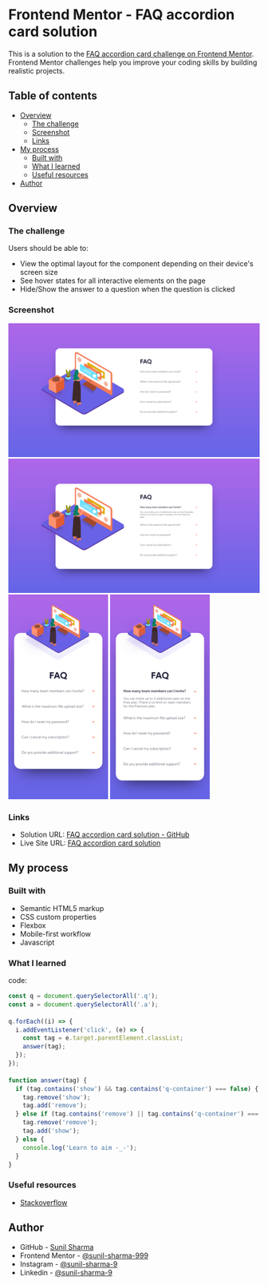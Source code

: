 # Frontend Mentor - FAQ accordion card solution

This is a solution to the [FAQ accordion card challenge on Frontend Mentor](https://www.frontendmentor.io/challenges/faq-accordion-card-XlyjD0Oam). Frontend Mentor challenges help you improve your coding skills by building realistic projects.

## Table of contents

- [Overview](#overview)
  - [The challenge](#the-challenge)
  - [Screenshot](#screenshot)
  - [Links](#links)
- [My process](#my-process)
  - [Built with](#built-with)
  - [What I learned](#what-i-learned)
  - [Useful resources](#useful-resources)
- [Author](#author)

## Overview

### The challenge

Users should be able to:

- View the optimal layout for the component depending on their device's screen size
- See hover states for all interactive elements on the page
- Hide/Show the answer to a question when the question is clicked

### Screenshot

![desktop screenshot](./screenshots/desktop.png)
![desktop screenshot](./screenshots/desktop-active.png)
<img src="./screenshots/mobile.png" alt="screenshot" width="200px">
<img src="./screenshots/mobile-active.png" alt="screenshot" width="200px">

### Links

- Solution URL: [FAQ accordion card solution - GitHub](https://github.com/sunil-sharma-999/FAQ-accordion-card-solution/)
- Live Site URL: [FAQ accordion card solution](https://sunil-sharma-999.github.io/FAQ-accordion-card-solution//)

## My process

### Built with

- Semantic HTML5 markup
- CSS custom properties
- Flexbox
- Mobile-first workflow
- Javascript

### What I learned

code:

```js
const q = document.querySelectorAll('.q');
const a = document.querySelectorAll('.a');

q.forEach((i) => {
  i.addEventListener('click', (e) => {
    const tag = e.target.parentElement.classList;
    answer(tag);
  });
});

function answer(tag) {
  if (tag.contains('show') && tag.contains('q-container') === false) {
    tag.remove('show');
    tag.add('remove');
  } else if (tag.contains('remove') || tag.contains('q-container') === false) {
    tag.remove('remove');
    tag.add('show');
  } else {
    console.log('Learn to aim -_-');
  }
}
```

### Useful resources

- [Stackoverflow](https://stackoverflow.com/)

## Author

- GitHub - [Sunil Sharma](https://github.com/sunil-sharma-999/)
- Frontend Mentor - [@sunil-sharma-999](https://www.frontendmentor.io/profile/sunil-sharma-999)
- Instagram - [@sunil-sharma-9](https://www.instagram.com/sunil.sharma.9)
- Linkedin - [@sunil-sharma-9](https://www.instagram.com/sunil.sharma.9)

